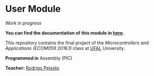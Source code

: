 # User Module
_Work in progress_

**You can find the documentation of this module in [here](https://github.com/QueueManager/AttendantModule.X/wiki).**

This repository contains the final project of the _Microcontrollers and Applications (ECOM059 2016.1)_ class at [UFAL](http://www.ufal.edu.br) University.

**Programmed in** Assembly (PIC)

**Teacher:** [Rodrigo Peixoto](https://www.github.com/rodrigopex)

